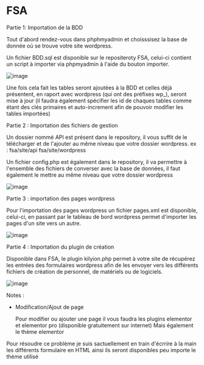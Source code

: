# FSA

Partie 1: Importation de la BDD



Tout d'abord rendez-vous dans phphmyadmin et choisssisez la base de donnée où se trouve votre site wordpress.

Un fichier BDD.sql est disponible sur le repositeroty FSA, celui-ci contient un script à importer via phpmyadmin à l'aide du bouton importer.

![image](https://user-images.githubusercontent.com/93580066/179716973-924d51ad-2715-47fd-89ad-408f10fea1de.png)

Une fois cela fait les tables seront ajoutées à la BDD et celles déjà présentent, en raport avec wordpress (qui ont des préfixes wp_), seront mise à jour
(il faudra également spécifier les id de chaques tables comme étant des clés primaires et auto-increment afin de pouvoir modifier les tables importées)



Partie 2 : Importation des fichiers de gestion


Un dossier nommé API est présent dans le repository, il vous suffit de le télécharger et de l'ajouter au même niveau que votre dossier wordpress.
ex : fsa/site/api     fsa/site/wordpress

Un fichier config.php est également dans le repository, il va permettre à l'ensemble des fichiers de converser avec la base de données, il faut également le mettre
au même niveau que votre dossier wordpress

![image](https://user-images.githubusercontent.com/93580066/179718414-4263dcb5-a4af-447a-897a-9562829eb4e2.png)




Partie 3 : importation des pages wordpress


Pour l'importation des pages wordpress un fichier pages.xml est disponible, celui-ci, en passant par le tableau de bord wordpress permet d'importer les pages d'un site vers un autre.

![image](https://user-images.githubusercontent.com/93580066/179720794-1736c79b-54e6-4f0a-8308-6cce8f1902ea.png)




Partie 4 : Importation du plugin de création


Disponible dans FSA, le plugin kilyion.php permet à votre site de récupérez les entrées des formulaires wordpress afin de les envoyer vers les différents fichiers de création de personnel, de matériels ou de logiciels.

![image](https://user-images.githubusercontent.com/93580066/179722549-493d2cfc-2627-47eb-ae2d-9797344c33cd.png)




Notes : 

- Modification/Ajout de page

  Pour modifier ou ajouter une page il vous faudra les plugins elementor et elementor pro (disponible gratuitement sur internet)
  Mais également le thème elementor
  
Pour résoudre ce problème je suis sactuellement en train d'écrrire à la main les différents formulaire en HTML ainsi ils seront disponibles peu importe le thème utilisé
